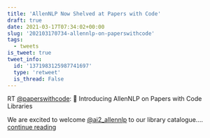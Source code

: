 ```yaml
---
title: 'AllenNLP Now Shelved at Papers with Code'
draft: true
date: 2021-03-17T07:34:02+00:00
slug: '202103170734-allennlp-on-paperswithcode'
tags:
  - tweets
is_tweet: true
tweet_info:
  id: '1371983125987741697'
  type: 'retweet'
  is_thread: False
---
```




RT [@paperswithcode](https://x.com/paperswithcode): 🎉 Introducing AllenNLP on Papers with Code Libraries

We are excited to welcome [@ai2_allennlp](https://x.com/ai2_allennlp) to our library catalogue.… [continue reading](https://x.com/sytelus/status/1371983125987741697)
